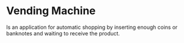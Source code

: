 # Vending Machine
Is an application for automatic shopping by inserting enough coins or banknotes and waiting to receive the product.
